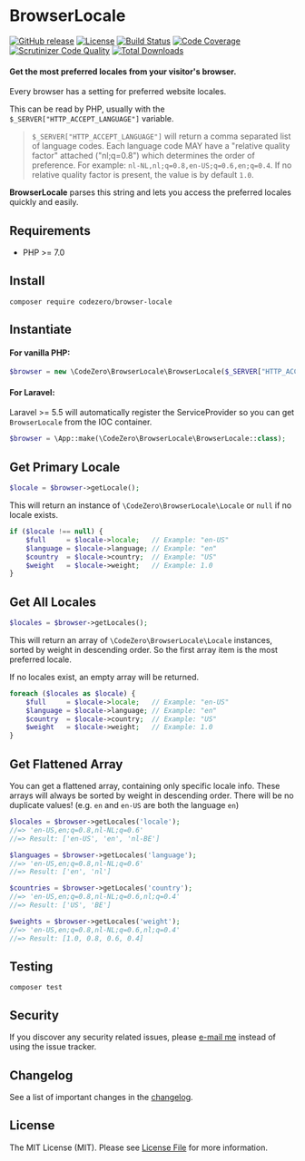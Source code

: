 # BrowserLocale

[![GitHub release](https://img.shields.io/github/release/codezero-be/browser-locale.svg)]()
[![License](https://img.shields.io/packagist/l/codezero/browser-locale.svg)]()
[![Build Status](https://scrutinizer-ci.com/g/codezero-be/browser-locale/badges/build.png?b=master)](https://scrutinizer-ci.com/g/codezero-be/browser-locale/build-status/master)
[![Code Coverage](https://scrutinizer-ci.com/g/codezero-be/browser-locale/badges/coverage.png?b=master)](https://scrutinizer-ci.com/g/codezero-be/browser-locale/?branch=master)
[![Scrutinizer Code Quality](https://scrutinizer-ci.com/g/codezero-be/browser-locale/badges/quality-score.png?b=master)](https://scrutinizer-ci.com/g/codezero-be/browser-locale/?branch=master)
[![Total Downloads](https://img.shields.io/packagist/dt/codezero/browser-locale.svg)](https://packagist.org/packages/codezero/browser-locale)

#### Get the most preferred locales from your visitor's browser.

Every browser has a setting for preferred website locales.

This can be read by PHP, usually with the `$_SERVER["HTTP_ACCEPT_LANGUAGE"]` variable.

> `$_SERVER["HTTP_ACCEPT_LANGUAGE"]` will return a comma separated list of language codes. Each language code MAY have a "relative quality factor" attached ("nl;q=0.8") which determines the order of preference. For example: `nl-NL,nl;q=0.8,en-US;q=0.6,en;q=0.4`. If no relative quality factor is present, the value is by default `1.0`.

**BrowserLocale** parses this string and lets you access the preferred locales quickly and easily.


##  Requirements

- PHP >= 7.0

## Install

```
composer require codezero/browser-locale
```

## Instantiate

#### For vanilla PHP:

``` php
$browser = new \CodeZero\BrowserLocale\BrowserLocale($_SERVER["HTTP_ACCEPT_LANGUAGE"]);
```

#### For Laravel:

Laravel >= 5.5 will automatically register the ServiceProvider so you can get `BrowserLocale` from the IOC container.

```php
$browser = \App::make(\CodeZero\BrowserLocale\BrowserLocale::class);
```

## Get Primary Locale

``` php
$locale = $browser->getLocale();
```

This will return an instance of `\CodeZero\BrowserLocale\Locale` or `null` if no locale exists.

``` php
if ($locale !== null) {
    $full     = $locale->locale;   // Example: "en-US"
    $language = $locale->language; // Example: "en"
    $country  = $locale->country;  // Example: "US"
    $weight   = $locale->weight;   // Example: 1.0
}
```

## Get All Locales

```php
$locales = $browser->getLocales();
```

This will return an array of `\CodeZero\BrowserLocale\Locale` instances, sorted by weight in descending order. So the first array item is the most preferred locale.

If no locales exist, an empty array will be returned.

``` php
foreach ($locales as $locale) {
    $full     = $locale->locale;   // Example: "en-US"
    $language = $locale->language; // Example: "en"
    $country  = $locale->country;  // Example: "US"
    $weight   = $locale->weight;   // Example: 1.0  
}
```

## Get Flattened Array

You can get a flattened array, containing only specific locale info. These arrays will always be sorted by weight in descending order. There will be no duplicate values! (e.g. `en` and `en-US` are both the language `en`)

``` php
$locales = $browser->getLocales('locale');
//=> 'en-US,en;q=0.8,nl-NL;q=0.6'
//=> Result: ['en-US', 'en', 'nl-BE']

$languages = $browser->getLocales('language');
//=> 'en-US,en;q=0.8,nl-NL;q=0.6'
//=> Result: ['en', 'nl']

$countries = $browser->getLocales('country');
//=> 'en-US,en;q=0.8,nl-NL;q=0.6,nl;q=0.4'
//=> Result: ['US', 'BE']

$weights = $browser->getLocales('weight');
//=> 'en-US,en;q=0.8,nl-NL;q=0.6,nl;q=0.4'
//=> Result: [1.0, 0.8, 0.6, 0.4]
```

## Testing

``` 
composer test
```

## Security

If you discover any security related issues, please [e-mail me](mailto:ivan@codezero.be) instead of using the issue tracker.

## Changelog

See a list of important changes in the [changelog](CHANGELOG.md).

## License

The MIT License (MIT). Please see [License File](LICENSE.md) for more information.
